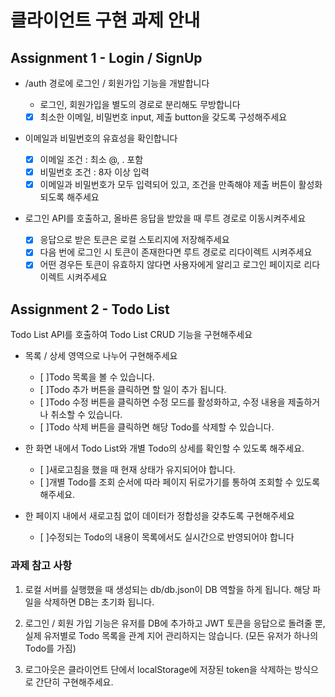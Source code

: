 # 클라이언트 구현 과제 안내

## Assignment 1 - Login / SignUp

- /auth 경로에 로그인 / 회원가입 기능을 개발합니다

  - 로그인, 회원가입을 별도의 경로로 분리해도 무방합니다
  - [x] 최소한 이메일, 비밀번호 input, 제출 button을 갖도록 구성해주세요

- 이메일과 비밀번호의 유효성을 확인합니다

  - [x] 이메일 조건 : 최소 @, . 포함
  - [x] 비밀번호 조건 : 8자 이상 입력
  - [x] 이메일과 비밀번호가 모두 입력되어 있고, 조건을 만족해야 제출 버튼이 활성화 되도록 해주세요

- 로그인 API를 호출하고, 올바른 응답을 받았을 때 루트 경로로 이동시켜주세요
  - [x] 응답으로 받은 토큰은 로컬 스토리지에 저장해주세요
  - [x] 다음 번에 로그인 시 토큰이 존재한다면 루트 경로로 리다이렉트 시켜주세요
  - [x] 어떤 경우든 토큰이 유효하지 않다면 사용자에게 알리고 로그인 페이지로 리다이렉트 시켜주세요

## Assignment 2 - Todo List

Todo List API를 호출하여 Todo List CRUD 기능을 구현해주세요

- 목록 / 상세 영역으로 나누어 구현해주세요

  - [ ]Todo 목록을 볼 수 있습니다.
  - [ ]Todo 추가 버튼을 클릭하면 할 일이 추가 됩니다.
  - [ ]Todo 수정 버튼을 클릭하면 수정 모드를 활성화하고, 수정 내용을 제출하거나 취소할 수 있습니다.
  - [ ]Todo 삭제 버튼을 클릭하면 해당 Todo를 삭제할 수 있습니다.

- 한 화면 내에서 Todo List와 개별 Todo의 상세를 확인할 수 있도록 해주세요.

  - [ ]새로고침을 했을 때 현재 상태가 유지되어야 합니다.
  - [ ]개별 Todo를 조회 순서에 따라 페이지 뒤로가기를 통하여 조회할 수 있도록 해주세요.

- 한 페이지 내에서 새로고침 없이 데이터가 정합성을 갖추도록 구현해주세요
  - [ ]수정되는 Todo의 내용이 목록에서도 실시간으로 반영되어야 합니다

### 과제 참고 사항

1. 로컬 서버를 실행했을 때 생성되는 db/db.json이 DB 역할을 하게 됩니다. 해당 파일을 삭제하면 DB는 초기화 됩니다.

2. 로그인 / 회원 가입 기능은 유저를 DB에 추가하고 JWT 토큰을 응답으로 돌려줄 뿐, 실제 유저별로 Todo 목록을 관계 지어 관리하지는 않습니다. (모든 유저가 하나의 Todo를 가짐)

3. 로그아웃은 클라이언트 단에서 localStorage에 저장된 token을 삭제하는 방식으로 간단히 구현해주세요.
